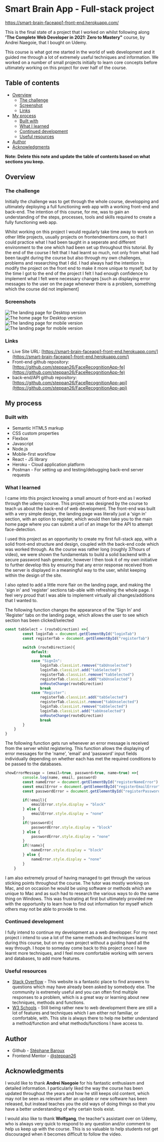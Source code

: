 # Smart Brain App - Full-stack project

https://smart-brain-faceapp1-front-end.herokuapp.com/

This is the final state of a project that I worked on whilst following along **'The Complete Web Developer in 2021: Zero to Mastery"** course, by Andrei Naegoie, that I bought on Udemy.

This course is what got me started in the world of web development and it guided me through a lot of extremely useful techniques and information. We worked on a number of small projects initially to learn core concepts before ultimately working on this project for over half of the course.

## Table of contents

- [Overview](#overview)
  - [The challenge](#the-challenge)
  - [Screenshot](#screenshot)
  - [Links](#links)
- [My process](#my-process)
  - [Built with](#built-with)
  - [What I learned](#what-i-learned)
  - [Continued development](#continued-development)
  - [Useful resources](#useful-resources)
- [Author](#author)
- [Acknowledgments](#acknowledgments)

**Note: Delete this note and update the table of contents based on what sections you keep.**

## Overview

### The challenge

Initially the challenge was to get through the whole course, developping and ultimately deploying a full functioning web app with a working front-end and back-end. The intention of this course, for me, was to gain an understanding of the steps, processes, tools and skills required to create a fully functioning web app.

Whilst working on this project I would regularly take time away to work on other little projects, usually projects on frontendmentors.com, so that I could practice what I had been taught in a seperate and different environment to the one which had been set up throughout this tutorial.
By the end of the course I felt that I had learnt so much, not only from what had been taught during the course but also through my own challenges, problems and researching that I did. I had always had the intention to modify the project on the front end to make it more unique to myself, but by the time I got to the end of the project I felt I had enough confidence to implement what I felt were necessary changes [such as displaying error messages to the user on the page whenever there is a problem, something which the course did not implement]

### Screenshots


![The landing page for Desktop version](/Screenshot_LandingPage_Desktop.png)
![The home page for Desktop version](/screenshots/Screenshot_HomePage_Desktop.jpg)
![The landing page for mobile version](/screenshots/Screenshot_LandingPage_Mobile.jpg)
![The landing page for mobile version](/screenshots/Screenshot_HomePage_Mobile.jpg)


### Links

- Live Site URL: [https://smart-brain-faceapp1-front-end.herokuapp.com/](https://smart-brain-faceapp1-front-end.herokuapp.com/)
- Front-end github repository: [https://github.com/steppan26/FaceRecognitionApp-fe](https://github.com/steppan26/FaceRecognitionApp-fe)
- back-end/API github repository: [https://github.com/steppan26/FaceRecognitionApp-api](https://github.com/steppan26/FaceRecognitionApp-api)

## My process

### Built with

- Semantic HTML5 markup
- CSS custom properties
- Flexbox
- Javascript
- Node.js
- Mobile-first workflow
- React - JS library
- Heroku - Cloud application platform
- Postman - For setting up and testing/debugging back-end server requests


### What I learned

I came into this project knowing a small amount of front-end as I worked through the udemy course. This project was designed by the course to teach us about the back-end of web development. The front-end was built with a very simple design, the landing page was literally just a 'sign in' section, with an option to register, which would then take you to the main home page where you can submit a url of an image for the API to attempt face-detection.

I used this project as an opportunity to create my first full-stack app, with a solid front-end structure and design, coupled with the back-end code which was worked through.
As the course was rather long (roughly 37hours of video), we were shown the fundamentals to build a solid backend with a secure password hash generator, however I then took it of my own initiative to further develop this by ensuring that any error response received from the server is displayed in a meaningful way to the user, whilst keeping within the design of the site.

I also opted to add a little more flair on the landing page, and making the 'sign in' and 'register' sections tab-able with refreshing the whole page. I feel very proud that I was able to implement virtually all changes/additions that I wanted to.

The following function changes the appearance of the 'Sign In' and 'Register' tabs on the landing page, which allows the user to see which section has been clicked/selected
```js
const tabSelect = (routeDirection) =>{
        const loginTab = document.getElementById("loginTab")
        const registerTab = document.getElementById("registerTab")

        switch (routeDirection){
            default:
                break
            case "SignIn":
                loginTab.classList.remove("tabUnselected")
                loginTab.classList.add("tabSelected")
                registerTab.classList.remove("tabSelected")
                registerTab.classList.add("tabUnselected")
                onRouteChange(routeDirection)
                break
            case "Register":
                registerTab.classList.add("tabSelected")
                registerTab.classList.remove("tabUnselected")
                loginTab.classList.remove("tabSelected")
                loginTab.classList.add("tabUnselected")
                onRouteChange(routeDirection)
                break
        }
    }
}
```

The following function gets run whenever an error message is received from the server whilst registering. This function allows the displaying of error messages for the 'name', 'email' and 'password' input fields individually depending on whether each has met the required conditions to be passed to the databases.
```js
showErrorMessage = (email=true, password=true, name=true) =>{
        console.log(name, email, password)
        const nameError = document.getElementById("registerNameError")
        const emailError = document.getElementById("registerEmailError")
        const passwordError = document.getElementById("registerPasswordError")

        if(!email){
            emailError.style.display = "block"
        } else {
            emailError.style.display = "none"
        }
        if(!password){
            passwordError.style.display = "block"
        } else {
            passwordError.style.display = "none"
        }
        if(!name){
            nameError.style.display = "block"
        } else {
            nameError.style.display = "none"
        }
    }
```

I am also extremely proud of having managed to get through the various sticking points throughout the course. The tutor was mostly working on Mac, and on occasion he would be using software or methods which are unique to Mac and as such had to research the various ways to do the same thing on Windows. This was frustrating at first but ultimately provided me with the opportunity to learn how to find out information for myself which others may not be able to provide to me.

### Continued development

I fully intend to continue my development as a web developper. For my next project i intend to use a lot of the same methods and techniques learnt during this course, but on my own project without a guiding hand all the way through.
I hope to someday come back to this project once I have learnt more techniques, and I feel more comfortable working with servers and databases, to add more features.

### Useful resources

- [Stack Overflow](https://www.stackoverflow.com) - This website is a fantastic place to find answers to questions which may have already been asked by somebody else. The community is extremely useful and you can often find multiple responses to a problem, which is a great way or learning about new techniques, methods and functions.
- [W3 Schools](https://www.w3schools.com/) - Still being rather new to web development there are still a lot of features and techniques which I am either not familiar, or comfortable, with. This site is always there to help me better understand a method/function and what methods/functions I have access to.


## Author

- Github - [Stéphane Baroux](https://github.com/steppan26)
- Frontend Mentor - [@steppan26](https://www.frontendmentor.io/profile/steppan26)

## Acknowledgments

I would like to thank **Andrei Naegoie** for his fantastic enthusiasm and detailed information. I particularly liked the way the course has been updated throughout the years and how he still keeps old content, which may not be seen as relevant after an update or new software has been released, but instead teaches you the old ways of doing things so that you have a better understanding of why certain tools exist.

I would also like to thank **Wolfgang**, the teacher's assistant over on Udemy, who is always very quick to respond to any question and/or comment to help us keep up with the course. This is so valuable to help students not get discouraged when it becomes difficult to follow the video.